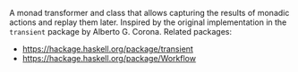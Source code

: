 A monad transformer and class that allows capturing the results of
monadic actions and replay them later.  Inspired by the original
implementation in the `transient` package by Alberto G. Corona. Related
packages:

* https://hackage.haskell.org/package/transient
* https://hackage.haskell.org/package/Workflow

